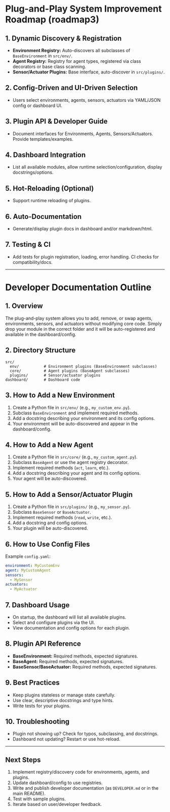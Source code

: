# Plug-and-Play System Improvement Roadmap (roadmap3)

## 1. Dynamic Discovery & Registration
- **Environment Registry:** Auto-discovers all subclasses of `BaseEnvironment` in `src/env/`.
- **Agent Registry:** Registry for agent types, registered via class decorators or base class scanning.
- **Sensor/Actuator Plugins:** Base interface, auto-discover in `src/plugins/`.

## 2. Config-Driven and UI-Driven Selection
- Users select environments, agents, sensors, actuators via YAML/JSON config or dashboard UI.

## 3. Plugin API & Developer Guide
- Document interfaces for Environments, Agents, Sensors/Actuators. Provide templates/examples.

## 4. Dashboard Integration
- List all available modules, allow runtime selection/configuration, display docstrings/options.

## 5. Hot-Reloading (Optional)
- Support runtime reloading of plugins.

## 6. Auto-Documentation
- Generate/display plugin docs in dashboard and/or markdown/html.

## 7. Testing & CI
- Add tests for plugin registration, loading, error handling. CI checks for compatibility/docs.

---

# Developer Documentation Outline

## 1. Overview
The plug-and-play system allows you to add, remove, or swap agents, environments, sensors, and actuators without modifying core code. Simply drop your module in the correct folder and it will be auto-registered and available in the dashboard/config.

## 2. Directory Structure
```
src/
  env/           # Environment plugins (BaseEnvironment subclasses)
  core/          # Agent plugins (BaseAgent subclasses)
  plugins/       # Sensor/actuator plugins
dashboard/       # Dashboard code
```

## 3. How to Add a New Environment
1. Create a Python file in `src/env/` (e.g., `my_custom_env.py`).
2. Subclass `BaseEnvironment` and implement required methods.
3. Add a docstring describing your environment and its config options.
4. Your environment will be auto-discovered and appear in the dashboard/config.

## 4. How to Add a New Agent
1. Create a Python file in `src/core/` (e.g., `my_custom_agent.py`).
2. Subclass `BaseAgent` or use the agent registry decorator.
3. Implement required methods (`act`, `learn`, etc.).
4. Add a docstring describing your agent and its config options.
5. Your agent will be auto-discovered.

## 5. How to Add a Sensor/Actuator Plugin
1. Create a Python file in `src/plugins/` (e.g., `my_sensor.py`).
2. Subclass `BaseSensor` or `BaseActuator`.
3. Implement required methods (`read`, `write`, etc.).
4. Add a docstring and config options.
5. Your plugin will be auto-discovered.

## 6. How to Use Config Files
Example `config.yaml`:
```yaml
environment: MyCustomEnv
agent: MyCustomAgent
sensors:
  - MySensor
actuators:
  - MyActuator
```

## 7. Dashboard Usage
- On startup, the dashboard will list all available plugins.
- Select and configure plugins via the UI.
- View documentation and config options for each plugin.

## 8. Plugin API Reference
- **BaseEnvironment:** Required methods, expected signatures.
- **BaseAgent:** Required methods, expected signatures.
- **BaseSensor/BaseActuator:** Required methods, expected signatures.

## 9. Best Practices
- Keep plugins stateless or manage state carefully.
- Use clear, descriptive docstrings and type hints.
- Write tests for your plugins.

## 10. Troubleshooting
- Plugin not showing up? Check for typos, subclassing, and docstrings.
- Dashboard not updating? Restart or use hot-reload.

---

## Next Steps
1. Implement registry/discovery code for environments, agents, and plugins.
2. Update dashboard/config to use registries.
3. Write and publish developer documentation (as `DEVELOPER.md` or in the main README).
4. Test with sample plugins.
5. Iterate based on user/developer feedback.
